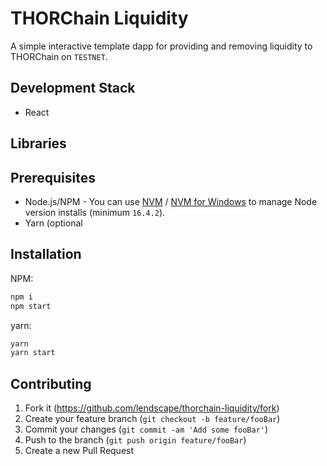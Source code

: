 # THORChain Liquidity 
A simple interactive template dapp for providing and removing liquidity to THORChain on `TESTNET`.

## Development Stack
* React

## Libraries

## Prerequisites
- Node.js/NPM - You can use [NVM](https://github.com/nvm-sh/nvm) / [NVM for Windows](https://github.com/coreybutler/nvm-windows) to manage Node version installs (minimum `16.4.2`).
- Yarn (optional
## Installation

NPM:

```sh
npm i
npm start
```

yarn:

```sh
yarn
yarn start
```


## Contributing

1. Fork it (<https://github.com/lendscape/thorchain-liquidity/fork>)
2. Create your feature branch (`git checkout -b feature/fooBar`)
3. Commit your changes (`git commit -am 'Add some fooBar'`)
4. Push to the branch (`git push origin feature/fooBar`)
5. Create a new Pull Request

